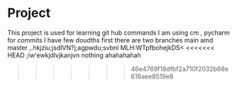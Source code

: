 # Project
This project is used for learning git hub commands
I am using cm , pycharm for commits
I have few doudths first there are two branches main amd master 
,.hkjziu;jsdlVN?j;agpwdu;svbnl MLH:WTpfbohejkDS<
<<<<<<< HEAD
;iw'ewkjdlvjkanjvn
nothing 
ahahahahah
>>>>>>> 46e4769f18dfbf2a710f2032b68e616aee8519e8
